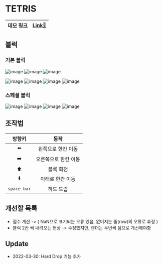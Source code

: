 # TETRIS

|데모 링크|[Link🚀](https://tetris-liart-seven.vercel.app/)|
|---|---|

## 블럭

### 기본 블럭

![image](https://user-images.githubusercontent.com/84373490/160275327-c831a9ef-3a2b-4838-8a89-a5e216eec05b.png)
![image](https://user-images.githubusercontent.com/84373490/160275343-4fc7e4b4-6ea6-4fb1-aa36-4fc0d608651e.png)
![image](https://user-images.githubusercontent.com/84373490/160275356-8e2947cd-a5ce-4134-9c10-0ad785bb34b1.png)

![image](https://user-images.githubusercontent.com/84373490/160275360-c182b5e7-8b83-4eed-b9dc-3ceaedfa9d13.png)
![image](https://user-images.githubusercontent.com/84373490/160275369-f898393e-6590-48c5-b08c-740906a8e830.png)
![image](https://user-images.githubusercontent.com/84373490/160275380-b26bae98-66c4-426e-bc52-2711cfb77204.png)
![image](https://user-images.githubusercontent.com/84373490/160275409-dad6f5a4-c698-4a93-8f1e-7fc9993aa915.png)

### 스페셜 블럭

![image](https://user-images.githubusercontent.com/84373490/160275311-0ac04825-ef17-4936-8376-4bcc4e1f0463.png)
![image](https://user-images.githubusercontent.com/84373490/160275365-e5dfa0d5-8e5e-4ce8-b352-d29ae86f2c14.png)
![image](https://user-images.githubusercontent.com/84373490/160275394-5c651466-67d4-4ea3-91bc-5fa135920b47.png)
![image](https://user-images.githubusercontent.com/84373490/160275399-35e18319-ed0a-4fbc-9e53-8699c12ec64d.png)

## 조작법

| 방향키 | 동작 |
|:---:|:---:|
|⬅️ | 왼쪽으로 한칸 이동|
|➡️ | 오른쪽으로 한칸 이동|
| ⬆️ | 블록 회전 |
|⬇️| 아래로 한칸 이동|
|`space bar`| 하드 드랍 |

## 개선할 목록

- 점수 계산 -> ( NaN으로 표기되는 오류 있음, 없어지는 줄(row)의 오류로 추정 )
- 블럭 2칸 씩 내려오는 현상 -> 수정했지만, 렌더는 두번씩 됨으로 개선해야함


## Update

- 2022-03-30: Hard Drop 기능 추가